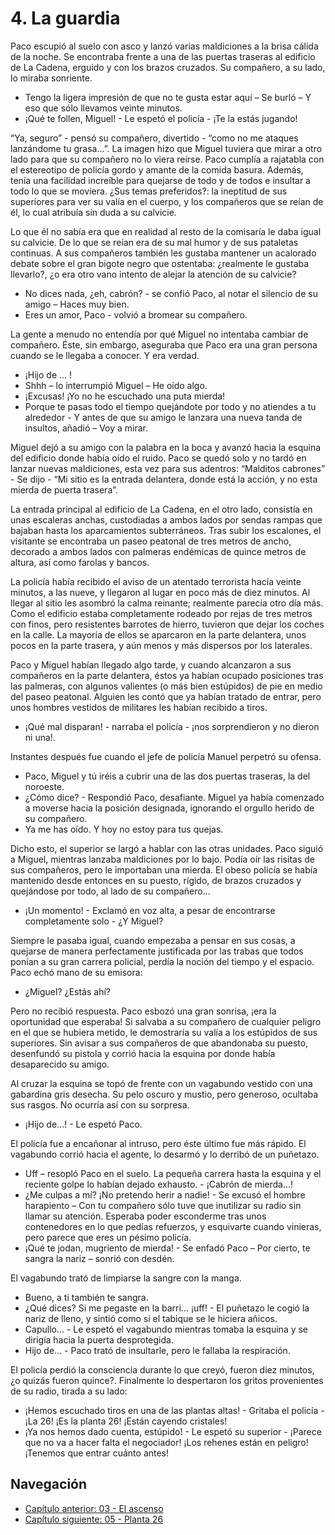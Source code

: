 # 4. La guardia

Paco escupió al suelo con asco y lanzó varias maldiciones a la brisa cálida de la noche. Se encontraba frente a una de las puertas traseras al edificio de La Cadena, erguido y con los brazos cruzados. Su compañero, a su lado, lo miraba sonriente.

- Tengo la ligera impresión de que no te gusta estar aquí – Se burló – Y eso que sólo llevamos veinte minutos.
- ¡Qué te follen, Miguel! - Le espetó el policía - ¡Te la estás jugando!

“Ya, seguro” - pensó su compañero, divertido - “como no me ataques lanzándome tu grasa...”. La imagen hizo que Miguel tuviera que mirar a otro lado para que su compañero no lo viera reírse. Paco cumplía a rajatabla con el estereotipo de policía gordo y amante de la comida basura. Además, tenía una facilidad increíble para quejarse de todo y de todos e insultar a todo lo que se moviera. ¿Sus temas preferidos?: la ineptitud de sus superiores para ver su valía en el cuerpo, y los compañeros que se reían de él, lo cual atribuía sin duda a su calvicie.

Lo que él no sabía era que en realidad al resto de la comisaría le daba igual su calvicie. De lo que se reían era de su mal humor y de sus pataletas continuas. A sus compañeros también les gustaba mantener un acalorado debate sobre el gran bigote negro que ostentaba: ¿realmente le gustaba llevarlo?, ¿o era otro vano intento de alejar la atención de su calvicie?

- No dices nada, ¿eh, cabrón? - se confió Paco, al notar el silencio de su amigo – Haces muy bien.
- Eres un amor, Paco - volvió a bromear su compañero. 

La gente a menudo no entendía por qué Miguel no intentaba cambiar de compañero. Éste, sin embargo, aseguraba que Paco era una gran persona cuando se le llegaba a conocer. Y era verdad.

- ¡Hijo de … !
- Shhh – lo interrumpió Miguel – He oído algo.
- ¡Excusas! ¡Yo no he escuchado una puta mierda!
- Porque te pasas todo el tiempo quejándote por todo y no atiendes a tu alrededor - Y antes de que su amigo le lanzara una nueva tanda de insultos, añadió – Voy a mirar.

Miguel dejó a su amigo con la palabra en la boca y avanzó hacia la esquina del edificio donde había oído el ruido. Paco se quedó solo y no tardó en lanzar nuevas maldiciones, esta vez para sus adentros: “Malditos cabrones” - Se dijo - “Mi sitio es la entrada delantera, donde está la acción, y no esta mierda de puerta trasera”.

La entrada principal al edificio de La Cadena, en el otro lado, consistía en unas escaleras anchas, custodiadas a ambos lados por sendas rampas que bajaban hasta los aparcamientos subterráneos. Tras subir los escalones, el visitante se encontraba un paseo peatonal de tres metros de ancho, decorado a ambos lados con palmeras endémicas de quince metros de altura, así como farolas y bancos.

La policía había recibido el aviso de un atentado terrorista hacía veinte minutos, a las nueve, y llegaron al lugar en poco más de diez minutos. Al llegar al sitio les asombró la calma reinante; realmente parecía otro día más. Como el edificio estaba completamente rodeado por rejas de tres metros con finos, pero resistentes barrotes de hierro, tuvieron que dejar los coches en la calle. La mayoría de ellos se aparcaron en la parte delantera, unos pocos en la parte trasera, y aún menos y más dispersos por los laterales. 

Paco y Miguel habían llegado algo tarde, y cuando alcanzaron a sus compañeros en la parte delantera, éstos ya habían ocupado posiciones tras las palmeras, con algunos valientes (o más bien estúpidos) de pie en medio del paseo peatonal. Alguien les contó que ya habían tratado de entrar, pero unos hombres vestidos de militares les habían recibido a tiros.

- ¡Qué mal disparan! - narraba el policía - ¡nos sorprendieron y no dieron ni una!.

Instantes después fue cuando el jefe de policía Manuel perpetró su ofensa.

- Paco, Miguel y tú iréis a cubrir una de las dos puertas traseras, la del noroeste.
- ¿Cómo dice? - Respondió Paco, desafiante. Miguel ya había comenzado a moverse hacia la posición designada, ignorando el orgullo herido de su compañero.
- Ya me has oído. Y hoy no estoy para tus quejas. 

Dicho esto, el superior se largó a hablar con las otras unidades. Paco siguió a Miguel, mientras lanzaba maldiciones por lo bajo. Podía oír las risitas de sus compañeros, pero le importaban una mierda. El obeso policía se había mantenido desde entonces en su puesto, rígido, de brazos cruzados y quejándose por todo, al lado de su compañero...

- ¡Un momento! - Exclamó en voz alta, a pesar de encontrarse completamente solo - ¿Y Miguel?

Siempre le pasaba igual, cuando empezaba a pensar en sus cosas, a quejarse de manera perfectamente justificada por las trabas que todos ponían a su gran carrera policial, perdía la noción del tiempo y el espacio. Paco echó mano de su emisora:

- ¿Miguel? ¿Estás ahí?

Pero no recibió respuesta. Paco esbozó una gran sonrisa, ¡era la oportunidad que esperaba! Si salvaba a su compañero de cualquier peligro en el que se hubiera metido, le demostraría su valía a los estúpidos de sus superiores. Sin avisar a sus compañeros de que abandonaba su puesto, desenfundó su pistola y corrió hacia la esquina por donde había desaparecido su amigo.

Al cruzar la esquina se topó de frente con un vagabundo vestido con una gabardina gris desecha. Su pelo oscuro y mustio, pero generoso, ocultaba sus rasgos. No ocurría así con su sorpresa.

- ¡Hijo de...! - Le espetó Paco.

El policía fue a encañonar al intruso, pero éste último fue más rápido. El vagabundo corrió hacia el agente, lo desarmó y lo derribó de un puñetazo.

- Uff – resopló Paco en el suelo. La pequeña carrera hasta la esquina y el reciente golpe lo habían dejado exhausto. - ¡Cabrón de mierda...!
- ¿Me culpas a mí? ¡No pretendo herir a nadie! - Se excusó el hombre harapiento – Con tu compañero sólo tuve que inutilizar su radio sin llamar su atención. Esperaba poder esconderme tras unos contenedores en lo que pedías refuerzos, y esquivarte cuando vinieras, pero parece que eres un pésimo policía.
- ¡Qué te jodan, mugriento de mierda! - Se enfadó Paco – Por cierto, te sangra la nariz – sonrió con desdén.

El vagabundo trató de limpiarse la sangre con la manga.

- Bueno, a ti también te sangra.
- ¿Qué dices? Si me pegaste en la barri... ¡uff! - El puñetazo le cogió la nariz de lleno, y sintió como si el tabique se le hiciera añicos.
- Capullo...  - Le espetó el vagabundo mientras tomaba la esquina y se dirigía hacia la puerta desprotegida.
- Hijo de... - Paco trató de insultarle, pero le fallaba la respiración.

El policía perdió la consciencia durante lo que creyó, fueron diez minutos, ¿o quizás fueron quince?. Finalmente lo despertaron los gritos provenientes de su radio, tirada a su lado:

- ¡Hemos escuchado tiros en una de las plantas altas! - Gritaba el policía - ¡La 26! ¡Es la planta 26! ¡Están cayendo cristales!
- ¡Ya nos hemos dado cuenta, estúpido! - Le espetó su superior - ¡Parece que no va a hacer falta el negociador! ¡Los rehenes están en peligro! ¡Tenemos que entrar cuánto antes!


## Navegación

- [Capítulo anterior: 03 - El ascenso](c03_el-ascenso.md)
- [Capítulo siguiente: 05 - Planta 26](c05_planta-26.md)
